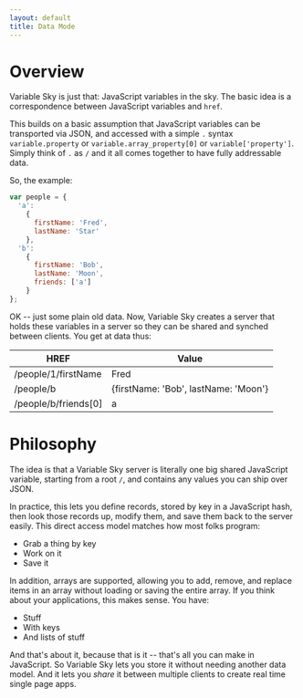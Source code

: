 ```yaml
---
layout: default
title: Data Mode
---
```


# Overview
Variable Sky is just that: JavaScript variables in the sky. The basic
idea is a correspondence between JavaScript variables and `href`.

This builds on a basic assumption that JavaScript variables can be
transported via JSON, and accessed with a simple `.` syntax
`variable.property` or `variable.array_property[0]` or
`variable['property']`. Simply think of `.` as `/` and it all comes
together to have fully addressable data.

So, the example:

```javascript
var people = {
  'a':
    {
      firstName: 'Fred',
      lastName: 'Star'
    },
  'b':
    {
      firstName: 'Bob',
      lastName: 'Moon',
      friends: ['a']
    }
};
```

OK -- just some plain old data. Now, Variable Sky creates a server that
holds these variables in a server so they can be shared and synched
between clients. You get at data thus:

|HREF|Value|
|----|-----|
|/people/1/firstName|Fred|
|/people/b|{firstName: 'Bob', lastName: 'Moon'}|
|/people/b/friends[0]|a|

# Philosophy
The idea is that a Variable Sky server is literally one big shared
JavaScript variable, starting from a root `/`, and contains any values
you can ship over JSON.

In practice, this lets you define records, stored by key in a JavaScript
hash, then look those records up, modify them, and save them back to the
server easily. This direct access model matches how most folks program:

* Grab a thing by key
* Work on it
* Save it

In addition, arrays are supported, allowing you to add, remove, and
replace items in an array without loading or saving the entire array. If
you think about your applications, this makes sense. You have:

* Stuff
* With keys
* And lists of stuff

And that's about it, because that is it -- that's all you can make in
JavaScript. So Variable Sky lets you store it without needing another
data model. And it lets you *share* it between multiple clients to
create real time single page apps.

